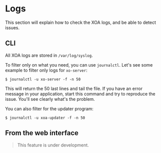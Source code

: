 # Logs

This section will explain how to check the XOA logs, and be able to detect issues.

## CLI

All XOA logs are stored in `/var/log/syslog`.

To filter only on what you need, you can use `journalctl`. Let's see some example to filter only logs for `xo-server`:

```
$ journalctl -u xo-server -f -n 50
```

This will return the 50 last lines and tail the file. If you have an error message in your application, start this command and try to reproduce the issue. You'll see clearly what's the problem.

You can also filter for the updater program:

```
$ journalctl -u xoa-updater -f -n 50
```


## From the web interface

> This feature is under development.